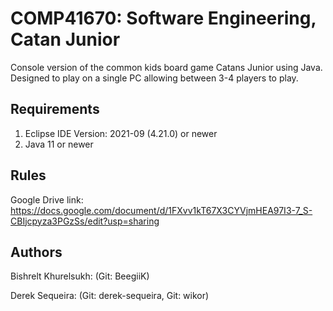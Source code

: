 
# COMP41670: Software Engineering, Catan Junior

Console version of the common kids board game Catans Junior using Java. Designed to play on a single PC allowing between 3-4 players to play.

## Requirements
1. Eclipse IDE Version: 2021-09 (4.21.0) or newer 
2. Java 11 or newer

## Rules 
Google Drive link: https://docs.google.com/document/d/1FXvv1kT67X3CYVjmHEA97I3-7_S-CBIjcpyza3PGzSs/edit?usp=sharing




## Authors
Bishrelt Khurelsukh: (Git: BeegiiK)

Derek Sequeira: (Git: derek-sequeira, Git: wikor) 


